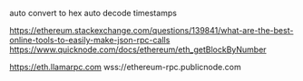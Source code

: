 auto convert to hex
auto decode
timestamps

https://ethereum.stackexchange.com/questions/139841/what-are-the-best-online-tools-to-easily-make-json-rpc-calls
https://www.quicknode.com/docs/ethereum/eth_getBlockByNumber

https://eth.llamarpc.com
wss://ethereum-rpc.publicnode.com